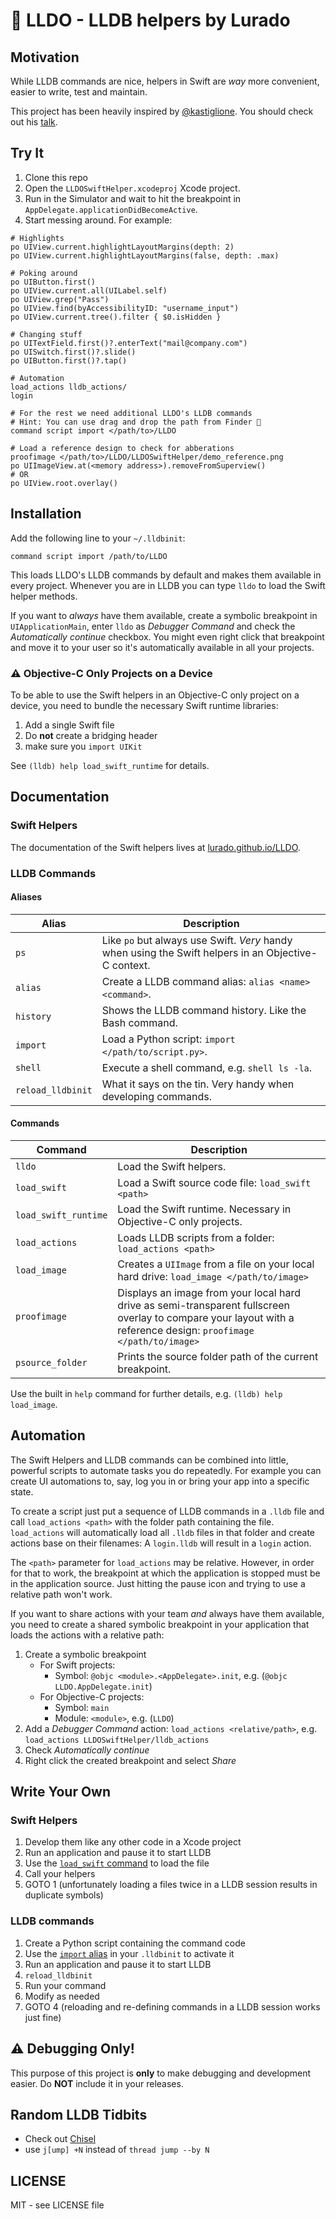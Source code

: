 
# 🐲 LLDO - LLDB helpers by Lurado

## Motivation

While LLDB commands are nice, helpers in Swift are _way_ more convenient, easier to write, test and maintain.

This project has been heavily inspired by [@kastiglione](https://twitter.com/kastiglione). You should check out his [talk](https://www.youtube.com/watch?v=9Io2_W1iDLQ).


## Try It

1. Clone this repo
2. Open the `LLDOSwiftHelper.xcodeproj` Xcode project.
4. Run in the Simulator and wait to hit the breakpoint in `AppDelegate.applicationDidBecomeActive`.
5. Start messing around. For example:

```
# Highlights
po UIView.current.highlightLayoutMargins(depth: 2)
po UIView.current.highlightLayoutMargins(false, depth: .max)

# Poking around
po UIButton.first()
po UIView.current.all(UILabel.self)
po UIView.grep("Pass")
po UIView.find(byAccessibilityID: "username_input")
po UIView.current.tree().filter { $0.isHidden }

# Changing stuff
po UITextField.first()?.enterText("mail@company.com")
po UISwitch.first()?.slide()
po UIButton.first()?.tap()

# Automation
load_actions lldb_actions/
login

# For the rest we need additional LLDO's LLDB commands
# Hint: You can use drag and drop the path from Finder 📎
command script import </path/to>/LLDO

# Load a reference design to check for abberations
proofimage </path/to>/LLDO/LLDOSwiftHelper/demo_reference.png
po UIImageView.at(<memory address>).removeFromSuperview()
# OR
po UIView.root.overlay()
```


## Installation

Add the following line to your `~/.lldbinit`:

```
command script import /path/to/LLDO
```

This loads LLDO's LLDB commands by default and makes them available in every project. Whenever you are in LLDB you can type `lldo` to load the Swift helper methods.

If you want to _always_ have them available, create a symbolic breakpoint in `UIApplicationMain`, enter `lldo` as _Debugger Command_ and check the _Automatically continue_ checkbox. You might even right click that breakpoint and move it to your user so it's automatically available in all your projects.


### ⚠️ Objective-C Only Projects on a Device

To be able to use the Swift helpers in an Objective-C only project on a device, you need to bundle the necessary Swift runtime libraries:

1. Add a single Swift file
1. Do **not** create a bridging header
1. make sure you `import UIKit`

See `(lldb) help load_swift_runtime` for details.


## Documentation

### Swift Helpers

The documentation of the Swift helpers lives at [lurado.github.io/LLDO](https://lurado.github.io/LLDO).

### LLDB Commands
#### Aliases

| Alias | Description|
|-------|------------|
| `ps` | Like `po` but always use Swift. _Very_ handy when using the Swift helpers in an Objective-C context. |
| `alias` | Create a LLDB command alias: `alias <name> <command>`. |
| `history` | Shows the LLDB command history. Like the Bash command. |
| `import` | Load a Python script: `import </path/to/script.py>`. |
| `shell` | Execute a shell command, e.g. `shell ls -la`. |
| `reload_lldbinit` | What it says on the tin. Very handy when developing commands. |

#### Commands

| Command | Description |
|---------|-------------|
| `lldo` | Load the Swift helpers. |
| `load_swift` | Load a Swift source code file: `load_swift <path>` |
| `load_swift_runtime` | Load the Swift runtime. Necessary in Objective-C only projects. |
| `load_actions` | Loads LLDB scripts from a folder: `load_actions <path>` |
| `load_image` | Creates a `UIImage` from a file on your local hard drive: `load_image </path/to/image>` |
| `proofimage` | Displays an image from your local hard drive as semi-transparent fullscreen overlay to compare your layout with a reference design: `proofimage </path/to/image>` |
| `psource_folder` | Prints the source folder path of the current breakpoint. |

Use the built in `help` command for further details, e.g. `(lldb) help load_image`.

## Automation

The Swift Helpers and LLDB commands can be combined into little, powerful scripts to automate tasks you do repeatedly.
For example you can create UI automations to, say, log you in or bring your app into a specific state.

To create a script just put a sequence of LLDB commands in a `.lldb` file and call `load_actions <path>` with the folder path containing the file.
`load_actions` will automatically load all `.lldb` files in that folder and create actions base on their filenames: 
A `login.lldb` will result in a `login` action.

The `<path>` parameter for `load_actions` may be relative. 
However, in order for that to work, the breakpoint at which the application is stopped must be in the application source. 
 Just hitting the pause icon and trying to use a relative path won't work.

If you want to share actions with your team _and_ always have them available, you need to create a shared symbolic breakpoint in your application that loads the actions with a relative path:

1. Create a symbolic breakpoint
    - For Swift projects:
        - Symbol: `@objc <module>.<AppDelegate>.init`, e.g. (`@objc LLDO.AppDelegate.init`)
    - For Objective-C projects:
        - Symbol: `main`
        - Module: `<module>`, e.g. (`LLDO`)
1. Add a _Debugger Command_ action: `load_actions <relative/path>`, e.g. `load_actions LLDOSwiftHelper/lldb_actions`
1. Check _Automatically continue_
1. Right click the created breakpoint and select _Share_


## Write Your Own

### Swift Helpers

1. Develop them like any other code in a Xcode project
1. Run an application and pause it to start LLDB
1. Use the [`load_swift` command](#commands) to load the file
1. Call your helpers
1. GOTO 1 (unfortunately loading a files twice in a LLDB session results in duplicate symbols)

### LLDB commands

1. Create a Python script containing the command code
1. Use the [`import` alias](#aliases) in your `.lldbinit` to activate it
1. Run an application and pause it to start LLDB
1. `reload_lldbinit`
1. Run your command
1. Modify as needed
1. GOTO 4 (reloading and re-defining commands in a LLDB session works just fine)


## ⚠️ Debugging Only!

This purpose of this project is **only** to make debugging and development easier. 
Do **NOT** include it in your releases.


## Random LLDB Tidbits

- Check out [Chisel](https://github.com/facebook/chisel)
- use `j[ump] +N` instead of `thread jump --by N`


## LICENSE

MIT - see LICENSE file
